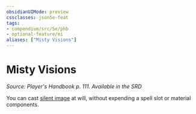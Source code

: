 ```yaml
---
obsidianUIMode: preview
cssclasses: json5e-feat
tags:
- compendium/src/5e/phb
- optional-feature/ei
aliases: ["Misty Visions"]
---
```

# Misty Visions
*Source: Player's Handbook p. 111. Available in the <span title='Systems Reference Document (5.1)'>SRD</span>*  

You can cast [silent image](Mechanics/spells/silent-image.md) at will, without expending a spell slot or material components.